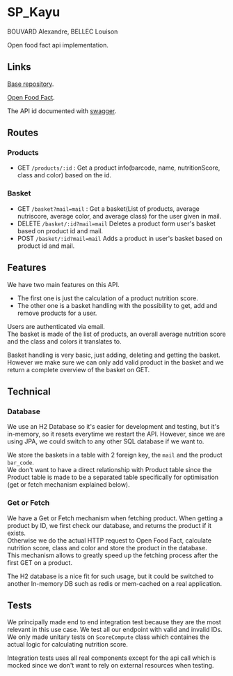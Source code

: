 # SP_Kayu

BOUVARD Alexandre, BELLEC Louison  

Open food fact api implementation.

## Links

[Base repository](https://gitlab.isima.fr/javapro/caillou/-/tree/master/).

[Open Food Fact](https://fr.openfoodfacts.org/data).

The API id documented with [swagger](http://localhost:8080/swagger-ui/index.html).

## Routes 

### Products

- GET `/products/:id` :  Get a product info(barcode, name, nutritionScore, class and color) based on the id.


### Basket

- GET `/basket?mail=mail` : Get a basket(List of products, average nutriscore, average color, and average class) for the user given in mail. 
- DELETE `/basket/:id?mail=mail` Deletes a product form user's basket based on product id and mail. 
- POST `/basket/:id?mail=mail` Adds a product in user's basket based on product id and mail. 


## Features 

We have two main features on this API.

- The first one is just the calculation of a product nutrition score.
- The other one is a basket handling with the possibility to get, add and remove products for a user.

Users are authenticated via email.  
The basket is made of the list of products, an overall average nutrition score and the class and colors it translates to.  

Basket handling is very basic, just adding, deleting and getting the basket. However we make sure we can only add valid product in the basket and we return a complete overview of the basket on GET.

## Technical

### Database

We use an H2 Database so it's easier for development and testing, but it's in-memory, so it resets everytime we restart the API.
However, since we are using JPA, we could switch to any other SQL database if we want to.

We store the baskets in a table with 2 foreign key, the `mail` and the product `bar_code`.  
We don't want to have a direct relationship with Product table since the Product table is made to be a separated table specifically for optimisation (get or fetch mechanism explained below).

### Get or Fetch

We have a Get or Fetch mechanism when fetching product. When getting a product by ID, we first check our database, and returns the product if it exists.  
Otherwise we do the actual HTTP request to Open Food Fact, calculate nutrition score, class and color and store the product in the database.  
This mechanism allows to greatly speed up the fetching process after the first GET on a product.  

The H2 database is a nice fit for such usage, but it could be switched to another In-memory DB such as redis or mem-cached on a real application.

## Tests

We principally made end to end integration test because they are the most relevant in this use case. We test all our endpoint with valid and invalid IDs.  
We only made unitary tests on `ScoreCompute` class which containes the actual logic for calculating nutrition score.   

Integration tests uses all real components except for the api call which is mocked since we don't want to rely on external resources when testing.
